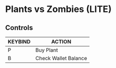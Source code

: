 # Plants vs Zombies (LITE)

## Controls
| KEYBIND | ACTION |
|---------|--------|
|P|Buy Plant|
|B|Check Wallet Balance|



